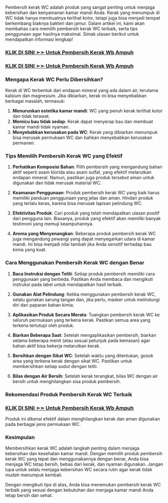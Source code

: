 Pembersih kerak WC adalah produk yang sangat penting untuk menjaga kebersihan dan kenyamanan kamar mandi Anda. Kerak yang menumpuk di WC tidak hanya membuatnya terlihat kotor, tetapi juga bisa menjadi tempat berkembang biaknya bakteri dan jamur. Dalam artikel ini, kami akan membahas cara memilih pembersih kerak WC terbaik, serta tips penggunaan agar hasilnya maksimal. Simak ulasan berikut untuk mendapatkan informasi lengkap!

<h3><a href="https://vt.tiktok.com/ZSY31TVWf/"> KLIK DI SINI ➣➣ Untuk Pembersih Kerak Wb Ampuh </a></h3>


<h3><a href="https://vt.tiktok.com/ZSY31TVWf/"> KLIK DI SINI ➣➣ Untuk Pembersih Kerak Wb Ampuh </a></h3>


### Mengapa Kerak WC Perlu Dibersihkan?

Kerak di WC terbentuk dari endapan mineral yang ada dalam air, terutama kalsium dan magnesium. Jika dibiarkan, kerak ini bisa menyebabkan berbagai masalah, termasuk:
1. **Menurunkan estetika kamar mandi**: WC yang penuh kerak terlihat kotor dan tidak terawat.
2. **Memicu bau tidak sedap**: Kerak dapat menyerap bau dan membuat kamar mandi tidak nyaman.
3. **Menyebabkan kerusakan pada WC**: Kerak yang dibiarkan menumpuk bisa merusak permukaan WC dan bahkan menyebabkan kerusakan permanen.

### Tips Memilih Pembersih Kerak WC yang Efektif

1. **Perhatikan Komposisi Bahan**: Pilih pembersih yang mengandung bahan aktif seperti asam klorida atau asam sulfat, yang efektif melarutkan endapan mineral. Namun, pastikan juga produk tersebut aman untuk digunakan dan tidak merusak material WC.

2. **Keamanan Penggunaan**: Produk pembersih kerak WC yang baik harus memiliki panduan penggunaan yang jelas dan aman. Hindari produk yang terlalu keras, karena bisa merusak lapisan pelindung WC.

3. **Efektivitas Produk**: Cari produk yang telah mendapatkan ulasan positif dari pengguna lain. Biasanya, produk yang efektif akan memiliki banyak testimoni yang memuji keampuhannya.

4. **Aroma yang Menyenangkan**: Beberapa produk pembersih kerak WC juga mengandung pewangi yang dapat menyegarkan udara di kamar mandi. Ini bisa menjadi nilai tambah jika Anda sensitif terhadap bau kimia yang kuat.

### Cara Menggunakan Pembersih Kerak WC dengan Benar

1. **Baca Instruksi dengan Teliti**: Setiap produk pembersih memiliki cara penggunaan yang berbeda. Pastikan Anda membaca dan mengikuti instruksi pada label untuk mendapatkan hasil terbaik.

2. **Gunakan Alat Pelindung**: Ketika menggunakan pembersih kerak WC, selalu gunakan sarung tangan dan, jika perlu, masker untuk melindungi diri dari paparan bahan kimia.

3. **Aplikasikan Produk Secara Merata**: Tuangkan pembersih kerak WC ke seluruh permukaan yang terkena kerak. Pastikan semua area yang terkena tertutupi oleh produk.

4. **Biarkan Beberapa Saat**: Setelah mengaplikasikan pembersih, biarkan selama beberapa menit (atau sesuai petunjuk pada kemasan) agar bahan aktif bisa bekerja melarutkan kerak.

5. **Bersihkan dengan Sikat WC**: Setelah waktu yang ditentukan, gosok area yang terkena kerak dengan sikat WC. Pastikan untuk membersihkan setiap sudut dengan teliti.

6. **Bilas dengan Air Bersih**: Setelah kerak terangkat, bilas WC dengan air bersih untuk menghilangkan sisa produk pembersih.

### Rekomendasi Produk Pembersih Kerak WC Terbaik

<h3><a href="https://vt.tiktok.com/ZSY31TVWf/"> KLIK DI SINI ➣➣ Untuk Pembersih Kerak Wb Ampuh </a></h3>

Produk ini dikenal efektif dalam menghilangkan kerak dan aman digunakan pada berbagai jenis permukaan WC.

### Kesimpulan

Membersihkan kerak WC adalah langkah penting dalam menjaga kebersihan dan kesehatan kamar mandi. Dengan memilih produk pembersih kerak WC yang tepat dan menggunakannya dengan benar, Anda bisa menjaga WC tetap bersih, bebas dari kerak, dan nyaman digunakan. Jangan lupa untuk selalu menjaga kebersihan WC secara rutin agar kerak tidak mudah menumpuk kembali.

Dengan mengikuti tips di atas, Anda bisa menemukan pembersih kerak WC terbaik yang sesuai dengan kebutuhan dan menjaga kamar mandi Anda tetap bersih dan sehat.

